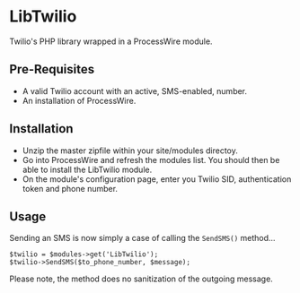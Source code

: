 LibTwilio
=========

Twilio's PHP library wrapped in a ProcessWire module.


Pre-Requisites
--------------

* A valid Twilio account with an active, SMS-enabled, number.
* An installation of ProcessWire.


Installation
------------

* Unzip the master zipfile within your site/modules directoy.
* Go into ProcessWire and refresh the modules list. You should
then be able to install the LibTwilio module.
* On the module's configuration page, enter you Twilio SID, authentication token and phone number.


Usage
-----

Sending an SMS is now simply a case of calling the ```SendSMS()``` method...

    $twilio = $modules->get('LibTwilio');
    $twilio->SendSMS($to_phone_number, $message);

Please note, the method does no sanitization of the outgoing message.
